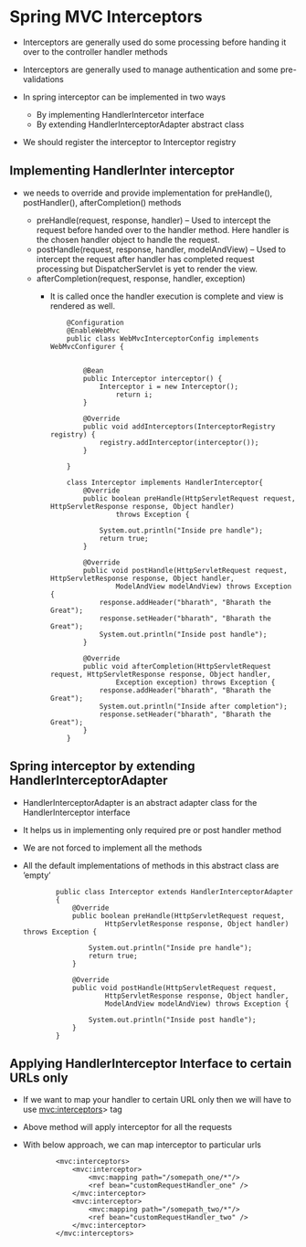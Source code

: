 #	Spring MVC Interceptors


-	Interceptors are generally used do some processing before handing it over to the controller handler methods
-	Interceptors are generally used to manage authentication and some pre-validations
-	In spring interceptor can be implemented in two ways

	-	By implementing HandlerIntercetor interface
	-	By extending HandlerInterceptorAdapter abstract class
		
		
-	We should register the interceptor to Interceptor registry
		
##	Implementing HandlerInter interceptor

-	we needs to override and provide implementation for preHandle(), postHandler(), afterCompletion() methods
	
	
	-	preHandle(request, response, handler) 
		– 	Used to intercept the request before handed over to the handler method. Here handler is the chosen handler object to handle the request.
	-	postHandle(request, response, handler, modelAndView) 
		– 	Used to intercept the request after handler has completed request processing but DispatcherServlet is yet to render the view.
	-	afterCompletion(request, response, handler, exception)
		-	It is called once the handler execution is complete and view is rendered as well.
			
					@Configuration
					@EnableWebMvc
					public class WebMvcInterceptorConfig implements WebMvcConfigurer {

						
						@Bean
						public Interceptor interceptor() {
							Interceptor i = new Interceptor();
								return i;
						}
						
						@Override
						public void addInterceptors(InterceptorRegistry registry) {
							registry.addInterceptor(interceptor());
						}

					}

					class Interceptor implements HandlerInterceptor{
						@Override
						public boolean preHandle(HttpServletRequest request, HttpServletResponse response, Object handler)
								throws Exception {

							System.out.println("Inside pre handle");
							return true;
						}

						@Override
						public void postHandle(HttpServletRequest request, HttpServletResponse response, Object handler,
								ModelAndView modelAndView) throws Exception {
							response.addHeader("bharath", "Bharath the Great");
							response.setHeader("bharath", "Bharath the Great");
							System.out.println("Inside post handle");
						}

						@Override
						public void afterCompletion(HttpServletRequest request, HttpServletResponse response, Object handler,
								Exception exception) throws Exception {
							response.addHeader("bharath", "Bharath the Great");
							System.out.println("Inside after completion");
							response.setHeader("bharath", "Bharath the Great");
						}
					}

			
			
##	Spring interceptor by extending HandlerInterceptorAdapter


-	HandlerInterceptorAdapter is an abstract adapter class for the HandlerInterceptor interface
-	It helps us in implementing only required pre or post handler method
-	We are not forced to implement all the methods
-	All the default implementations of methods in this abstract class are ’empty’


				public class Interceptor extends HandlerInterceptorAdapter
				{
					@Override
					public boolean preHandle(HttpServletRequest request,
							HttpServletResponse response, Object handler) throws Exception {
				 
						System.out.println("Inside pre handle");
						return true;
					}
				 
					@Override
					public void postHandle(HttpServletRequest request,
							HttpServletResponse response, Object handler,
							ModelAndView modelAndView) throws Exception {
				 
						System.out.println("Inside post handle");
					}
				}


##	Applying HandlerInterceptor Interface to certain URLs only
		
-	If we want to map your handler to certain URL only then we will have to use <mvc:interceptors>> tag
-	Above method will apply interceptor for all the requests
-	With below approach, we can map interceptor to particular urls


				<mvc:interceptors>
					<mvc:interceptor>
						<mvc:mapping path="/somepath_one/*"/>
						<ref bean="customRequestHandler_one" />
					</mvc:interceptor>
					<mvc:interceptor>
						<mvc:mapping path="/somepath_two/*"/>
						<ref bean="customRequestHandler_two" />
					</mvc:interceptor>
				</mvc:interceptors>

